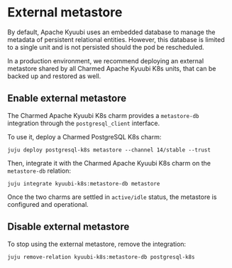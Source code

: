 # External metastore

By default, Apache Kyuubi uses an embedded database to manage the metadata of persistent relational entities.
However, this database is limited to a single unit and is not persisted should the pod be rescheduled.

In a production environment, we recommend deploying an external metastore shared by all Charmed Apache Kyuubi K8s units, that can be backed up and restored as well.

## Enable external metastore

The Charmed Apache Kyuubi K8s charm provides a `metastore-db` integration through the `postgresql_client` interface.

To use it, deploy a Charmed PostgreSQL K8s charm:

```shell
juju deploy postgresql-k8s metastore --channel 14/stable --trust
```

Then, integrate it with the Charmed Apache Kyuubi K8s charm on the `metastore-db` relation:

```shell
juju integrate kyuubi-k8s:metastore-db metastore
```

Once the two charms are settled in `active/idle` status, the metastore is configured and operational.

## Disable external metastore

To stop using the external metastore, remove the integration:

```shell
juju remove-relation kyuubi-k8s:metastore-db postgresql-k8s
```
